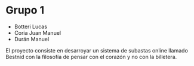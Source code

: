 # Grupo 1
- Botteri Lucas
- Coria Juan Manuel
- Durán Manuel

El proyecto consiste en desarroyar un sistema de subastas online llamado Bestnid con la filosofía de pensar con el corazón y no con la billetera.
